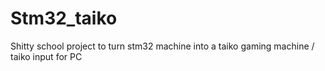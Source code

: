 # Stm32_taiko
 
Shitty school project to turn stm32 machine into a taiko gaming machine / taiko input for PC
